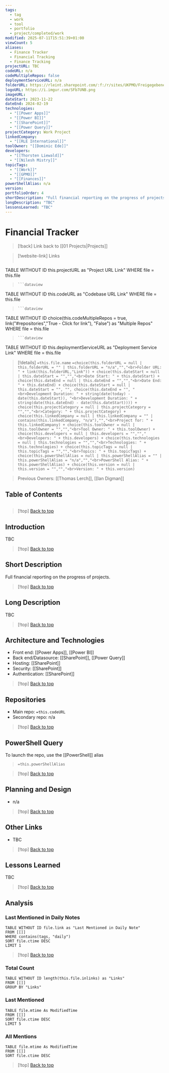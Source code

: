 ```yaml
---
tags:
  - tag
  - work
  - tool
  - portfolio
  - project/completed/work
modified: 2025-07-11T15:51:39+01:00
viewCount: 5
aliases:
  - Finance Tracker
  - Financial Tracking
  - Finance Tracking
projectURL: TBC
codeURL: n/a
codeMultipleRepos: false
deploymentServiceURL: n/a
folderURL: https://rleint.sharepoint.com/:f:/r/sites/UKPMO/Freigegebene%20Dokumente/General/Tools/Financial%20Tracker?csf=1&web=1&e=7tWn8h
logoURL: https://i.imgur.com/SFb7UNB.png
imageURL: 
dateStart: 2023-11-22
dateEnd: 2024-02-19
technologies:
  - "[[Power Apps]]"
  - "[[Power BI]]"
  - "[[SharePoint]]"
  - "[[Power Query]]"
projectCategory: Work Project
linkedCompany:
  - "[[RLE International]]"
toolOwner: "[[Dominic Ede]]"
developers:
  - "[[Thorsten Liewald]]"
  - "[[Nilesh Mistry]]"
topicTags:
  - "[[Work]]"
  - "[[GPMO]]"
  - "[[Finances]]"
powerShellAlias: n/a
version: 
portfolioOrder: 4
shortDescription: "Full financial reporting on the progress of projects."
longDescription: "TBC"
lessonsLearned: "TBC"
---
```

# Financial Tracker

> [!back] Link back to [[01 Projects|Projects]]

>[!website-link] Links
> ```dataview
TABLE WITHOUT ID this.projectURL as "Project URL Link"
WHERE file = this.file
>```
>```dataview
TABLE WITHOUT ID this.codeURL as "Codebase URL Link"
WHERE file = this.file
>```
>```dataview
TABLE WITHOUT ID choice(this.codeMultipleRepos = true, link("#repositories","True - Click for link"), "False") as "Multiple Repos"
WHERE file = this.file
>```
>```dataview
TABLE WITHOUT ID this.deploymentServiceURL as "Deployment Service Link"
WHERE file = this.file

>[!details]  `=this.file.name`
>`=choice(this.folderURL = null | this.folderURL = "" | this.folderURL = "n/a","","<br>Folder URL: " + link(this.folderURL,"Link")) + choice(this.dateStart = null | this.dateStart = "","","<br>Date Start: " + this.dateStart) + choice(this.dateEnd = null | this.dateEnd = "","","<br>Date End: " + this.dateEnd) + choice(this.dateStart = null | this.dateStart = "", "", choice(this.dateEnd = "", "<br>Development Duration: " + string(date(today) - date(this.dateStart)), "<br>Development Duration: " + string(date(this.dateEnd) - date(this.dateStart)))) + choice(this.projectCategory = null | this.projectCategory = "","","<br>Category: " + this.projectCategory) + choice(this.linkedCompany = null | this.linkedCompany = "" | contains(this.linkedCompany, "n/a"),"","<br>Project for: " + this.linkedCompany) + choice(this.toolOwner = null | this.toolOwner = "","","<br>Tool Owner: " + this.toolOwner) + choice(this.developers = null | this.developers = "","","<br>Developers: " + this.developers) + choice(this.technologies = null | this.technologies = "","","<br>Technologies: " + this.technologies) + choice(this.topicTags = null | this.topicTags = "","","<br>Topics: " + this.topicTags) + choice(this.powerShellAlias = null | this.powerShellAlias = "" | this.powerShellAlias = "n/a","","<br>PowerShell Alias: " + this.powerShellAlias) + choice(this.version = null | this.version = "","","<br>Version: " + this.version)`

> Previous Owners: [[Thomas Lerch]], [[Ian Digman]]

## Table of Contents

```table-of-contents
```

>[!top] [Back to top](#Table%20of%20Contents)

## Introduction

TBC

>[!top] [Back to top](#Table%20of%20Contents)

## Short Description

Full financial reporting on the progress of projects.

>[!top] [Back to top](#Table%20of%20Contents)

## Long Description

TBC

>[!top] [Back to top](#Table%20of%20Contents)

## Architecture and Technologies

- Front end: [[Power Apps]], [[Power BI]] 
- Back end/Datasource: [[SharePoint]], [[Power Query]]
- Hosting: [[SharePoint]]
- Security: [[SharePoint]]
- Authentication: [[SharePoint]]

>[!top] [Back to top](#Table%20of%20Contents)

## Repositories

- Main repo: `=this.codeURL`
- Secondary repo: n/a

>[!top] [Back to top](#Table%20of%20Contents)

## PowerShell Query

To launch the repo, use the [[PowerShell]] alias 

> `=this.powerShellAlias`

>[!top] [Back to top](#Table%20of%20Contents)

## Planning and Design

- n/a

>[!top] [Back to top](#Table%20of%20Contents)

## Other Links

- TBC

>[!top] [Back to top](#Table%20of%20Contents)

## Lessons Learned

TBC

>[!top] [Back to top](#Table%20of%20Contents)

## Analysis

### Last Mentioned in Daily Notes

```dataview
TABLE WITHOUT ID file.link as "Last Mentioned in Daily Note"
FROM [[]]
WHERE contains(tags, "daily")
SORT file.ctime DESC
LIMIT 1
```

>[!top] [Back to top](#Table%20of%20Contents)

### Total Count

```dataview
TABLE WITHOUT ID length(this.file.inlinks) as "Links"
FROM [[]]
GROUP BY "Links"
```

### Last Mentioned

```dataview
TABLE file.mtime As ModifiedTime
FROM [[]]
SORT file.ctime DESC
LIMIT 5
```

### All Mentions

```dataview
TABLE file.mtime As ModifiedTime
FROM [[]]
SORT file.ctime DESC
```

>[!top] [Back to top](#Table%20of%20Contents)